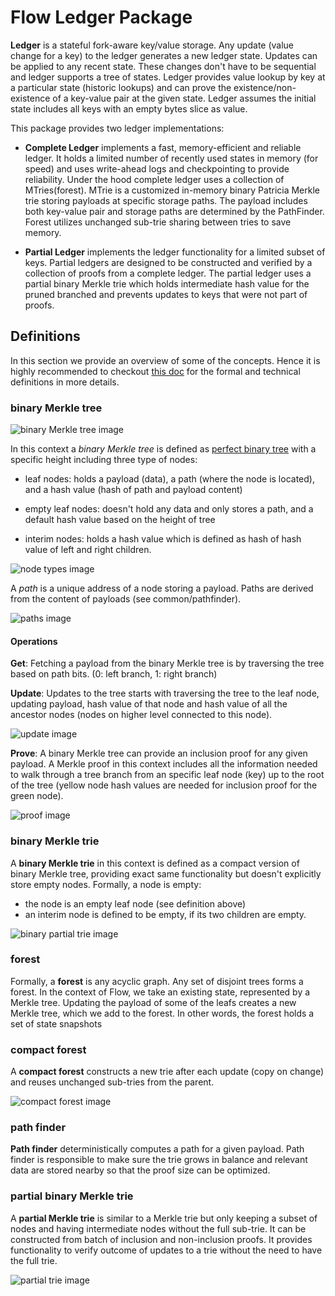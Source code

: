 # Flow Ledger Package

**Ledger** is a stateful fork-aware key/value storage. Any update (value change for a key) to the ledger generates a new ledger state. Updates can be applied to any recent state. These changes don't have to be sequential and ledger supports a tree of states. Ledger provides value lookup by key at a particular state (historic lookups) and can prove the existence/non-existence of a key-value pair at the given state. Ledger assumes the initial state includes all keys with an empty bytes slice as value.

This package provides two ledger implementations:

- **Complete Ledger** implements a fast, memory-efficient and reliable ledger. It holds a limited number of recently used states in memory (for speed) and uses write-ahead logs and checkpointing to provide reliability. Under the hood complete ledger uses a collection of MTries(forest). MTrie is a customized in-memory binary Patricia Merkle trie storing payloads at specific storage paths. The payload includes both key-value pair and storage paths are determined by the PathFinder. Forest utilizes unchanged sub-trie sharing between tries to save memory.

- **Partial Ledger** implements the ledger functionality for a limited subset of keys. Partial ledgers are designed to be constructed and verified by a collection of proofs from a complete ledger. The partial ledger uses a partial binary Merkle trie which holds intermediate hash value for the pruned branched and prevents updates to keys that were not part of proofs.

## Definitions
In this section we provide an overview of some of the concepts. Hence it is highly recommended to checkout [this doc](https://github.com/onflow/flow-go/blob/master/ledger/complete/mtrie/README.md) for the formal and technical definitions in more details.

### binary Merkle tree

![binary Merkle tree image](/ledger/docs/binary_merkle_tree.png?raw=true "binary Merkle tree" )

In this context a *binary Merkle tree* is defined as [perfect binary tree](https://xlinux.nist.gov/dads/HTML/perfectBinaryTree.html) with a specific height including three type of nodes:

- leaf nodes: holds a payload (data), a path (where the node is located), and a hash value (hash of path and payload content)

- empty leaf nodes: doesn't hold any data and only stores a path, and a default hash value based on the height of tree

- interim nodes: holds a hash value which is defined as hash of hash value of left and right children.

![node types image](/ledger/docs/node_types.png)

A *path* is a unique address of a node storing a payload. Paths are derived from the content of payloads (see common/pathfinder).

![paths image](/ledger/docs/paths.png?raw=true "paths")

#### Operations

**Get**: Fetching a payload from the binary Merkle tree is by traversing the tree based on path bits. (0: left branch, 1: right branch)

**Update**: Updates to the tree starts with traversing the tree to the leaf node, updating payload, hash value of that node and hash value of all the ancestor nodes (nodes on higher level connected to this node).

![update image](/ledger/docs/tree_update.gif?raw=true "update")

**Prove**: A binary Merkle tree can provide an inclusion proof for any given payload. A Merkle proof in this context includes all the information needed to walk through a tree branch from an specific leaf node (key) up to the root of the tree (yellow node hash values are needed for inclusion proof for the green node).

![proof image](/ledger/docs/proof.png?raw=true "proof")

### binary Merkle trie
A **binary Merkle trie** in this context is defined as a compact version of binary Merkle tree, providing exact same functionality but doesn't explicitly store empty nodes. Formally, a node is empty: 
* the node is an empty leaf node (see definition above)
* an interim node is defined to be empty, if its two children are empty. 

![binary partial trie image](/ledger/docs/trie_update.gif?raw=true "binary partial trie")

### forest 
Formally, a **forest** is any acyclic graph. Any set of disjoint trees forms a forest. In the context of Flow, we take an existing state, represented by a Merkle tree. Updating the payload of some of the leafs creates a new Merkle tree, which we add to the forest. In other words, the forest holds a set of state snapshots

### compact forest 
A **compact forest** constructs a new trie after each update (copy on change) and reuses unchanged sub-tries from the parent.

![compact forest image](/ledger/docs/reuse_sub_trees.gif?raw=true "compact forest")

### path finder 
**Path finder** deterministically computes a path for a given payload. Path finder is responsible to make sure the trie grows in balance and relevant data are stored nearby so that the proof size can be optimized.

### partial binary Merkle trie
A **partial Merkle trie** is similar to a Merkle trie but only keeping a subset of nodes and having intermediate nodes without the full sub-trie. It can be constructed from batch of inclusion and non-inclusion proofs. It provides functionality to verify outcome of updates to a trie without the need to have the full trie.

![partial trie image](/ledger/docs/partial_trie.png?raw=true "partial trie")
